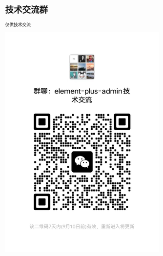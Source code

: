 # 技术交流群

仅供技术交流

<img src = "https://github.com/kailong321200875/my-image/raw/master/chat-0910.jpg" />
